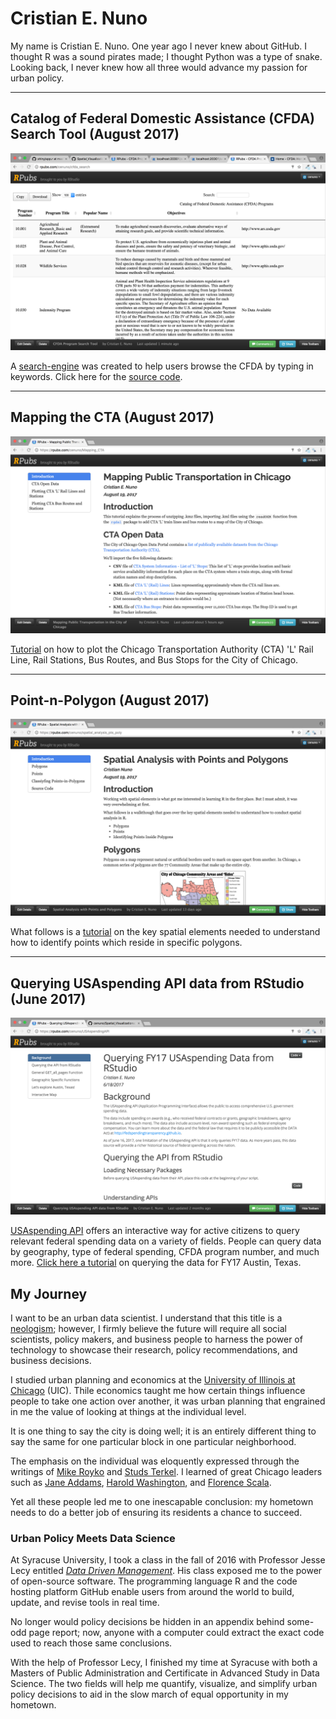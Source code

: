 # Cristian E. Nuno

My name is Cristian E. Nuno. One year ago I never knew about GitHub. I thought R was a sound pirates made; I thought Python was a type of snake. Looking back, I never knew how all three would advance my passion for urban policy.

*****************

## Catalog of Federal Domestic Assistance (CFDA) Search Tool (August 2017)

[![](https://github.com/cenuno/Spatial_Visualizations/raw/master/Images/CFDA.png)](http://rpubs.com/cenuno/cfda_search)

A [search-engine](http://rpubs.com/cenuno/cfda_search) was created to help users browse the CFDA by typing in keywords. Click here for the [source code](https://github.com/cenuno/Spatial_Visualizations/blob/master/USAspending/cfda_extraction_datatable.r).

***********

## Mapping the CTA (August 2017)

[![](https://github.com/cenuno/Spatial_Visualizations/raw/master/Images/MapCTA.png)](https://rpubs.com/cenuno/Mapping_CTA)

[Tutorial](https://rpubs.com/cenuno/Mapping_CTA) on how to plot the Chicago Transportation Authority (CTA) 'L' Rail Line, Rail Stations, Bus Routes, and Bus Stops for the City of Chicago.
******************

## Point-n-Polygon (August 2017)

[![](https://github.com/cenuno/Spatial_Visualizations/raw/master/Images/PointNPolygon.png)](https://rpubs.com/cenuno/spatial_analysis_pts_poly)

What follows is a [tutorial](https://rpubs.com/cenuno/spatial_analysis_pts_poly) on the key spatial elements needed to understand how to identify points which reside in specific polygons.
*******************

## Querying USAspending API data from RStudio (June 2017)

[![](https://github.com/cenuno/Spatial_Visualizations/raw/master/Images/QueryUSA.png)](https://rpubs.com/cenuno/USAspendingAPI)

[USAspending API](https://api.usaspending.gov/) offers an interactive way for active citizens to query relevant federal spending data on a variety of fields. People can query data by geography, type of federal spending, CFDA program number, and much more. [Click here a tutorial](https://rpubs.com/cenuno/USAspendingAPI) on querying the data for FY17 Austin, Texas.

## My Journey

I want to be an urban data scientist. I understand that this title is a [neologism](http://www.dictionary.com/browse/neologism); however, I firmly believe the future will require all social scientists, policy makers, and business people to harness the power of technology to showcase their research, policy recommendations, and business decisions.

I studied urban planning and economics at the [University of Illinois at Chicago](https://www.honors.uic.edu/) (UIC). Thile economics taught me how certain things influence people to take one action over another, it was urban planning that engrained in me the value of looking at things at the individual level.

It is one thing to say the city is doing well; it is an entirely different thing to say the same for one particular block in one particular neighborhood.

The emphasis on the individual was eloquently expressed through the writings of [Mike Royko](http://www.press.uchicago.edu/Misc/Chicago/730719.html) and [Studs Terkel](https://www.youtube.com/watch?v=Oyl1BvHo9LM). I learned of great Chicago leaders such as [Jane Addams](http://www.hullhousemuseum.org/), [Harold Washington](https://www.thisamericanlife.org/radio-archives/episode/84/harold), and [Florence Scala](http://www.encyclopedia.chicagohistory.org/pages/410114.html).

Yet all these people led me to one inescapable conclusion: my hometown needs to do a better job of ensuring its residents a chance to succeed.

### Urban Policy Meets Data Science

At Syracuse University, I took a class in the fall of 2016 with Professor Jesse Lecy entitled [*Data Driven Management*](http://www.lecy.info/data-driven-management). His class exposed me to the power of open-source software. The programming language R and the code hosting platform GitHub enable users from around the world to build, update, and revise tools in real time. 

No longer would policy decisions be hidden in an appendix behind some-odd page report; now, anyone with a computer could extract the exact code used to reach those same conclusions. 

With the help of Professor Lecy, I finished my time at Syracuse with both a Masters of Public Administration and Certificate in Advanced Study in Data Science. The two fields will help me quantify, visualize, and simplify urban policy decisions to aid in the slow march of equal opportunity in my hometown. 

